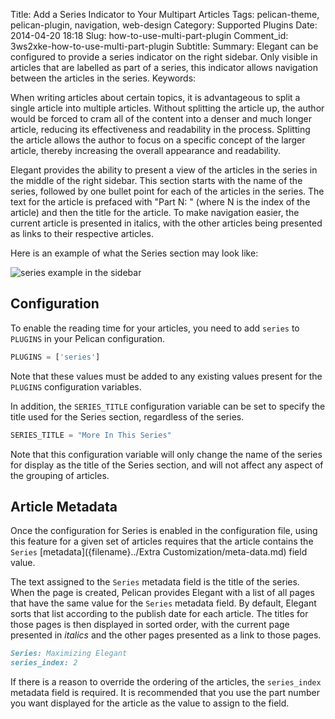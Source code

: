 Title: Add a Series Indicator to Your Multipart Articles
Tags: pelican-theme, pelican-plugin, navigation, web-design
Category: Supported Plugins
Date: 2014-04-20 18:18
Slug: how-to-use-multi-part-plugin
Comment_id: 3ws2xke-how-to-use-multi-part-plugin
Subtitle:
Summary: Elegant can be configured to provide a series indicator on the right sidebar.  Only visible in articles that are labelled as part of a series, this indicator allows navigation between the articles in the series.
Keywords:

When writing articles about certain topics, it is advantageous to split a single article into
multiple articles.  Without splitting the article up, the author would be forced to cram all
of the content into a denser and much longer article, reducing its effectiveness and
readability in the process. Splitting the article allows the author to focus on a specific
concept of the larger article, thereby increasing the overall appearance and readability.

Elegant provides the ability to present a view of the articles in the series in the middle of
the right sidebar.  This section starts with the name of the series, followed by one bullet
point for each of the articles in the series.  The text for the article is prefaced with
"Part N: " (where N is the index of the article) and then the title for the article.  To make
navigation easier, the current article is presented in italics, with the other articles being
presented as links to their respective articles.

Here is an example of what the Series section may look like:

![series example in the sidebar]({static}/images/elegant-theme_multi-part-sidebar.png)

## Configuration

To enable the reading time for your articles, you need to add `series` to `PLUGINS` in
your Pelican configuration.

```python
PLUGINS = ['series']
```

Note that these values must be added to any existing values present for the `PLUGINS`
configuration variables.

In addition, the `SERIES_TITLE` configuration variable can be set to specify the title used for
the Series section, regardless of the series.

```python
SERIES_TITLE = "More In This Series"
```

Note that this configuration variable will only change the name of the series for display as
the title of the Series section, and will not affect any aspect of the grouping of articles.

## Article Metadata

Once the configuration for Series is enabled in the configuration file, using this feature for
a given set of articles requires that the article contains the `Series`
[metadata]({filename}../Extra Customization/meta-data.md) field value.

The text assigned to the `Series` metadata field is the title of the series.  When the page is
created, Pelican provides Elegant with a list of all pages that have the same value for the
`Series` metadata field.  By default, Elegant sorts that list according to the publish date for
each article.  The titles for those pages is then displayed in sorted order, with the current
page presented in *italics* and the other pages presented as a link to those pages.

```Markdown
Series: Maximizing Elegant
series_index: 2
```

If there is a reason to override the ordering of the articles, the `series_index` metadata
field is required.  It is recommended that you use the part number you want displayed for the
article as the value to assign to the field.
